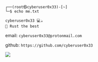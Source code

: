 ```
┌──(root㉿cyberuser0x33)-[~]
└─$ echo me.txt

cyberuser0x33 💻☕
🦀 Rust the best
```
email: ```cyberuser0x33@protonmail.com```

github: ```https://github.com/cyberuser0x33```

 ![](https://cyberuser0x33.github.io/photo.jpg)


<!---
cyberuser0x33/cyberuser0x33 is a ✨ special ✨ repository because its `README.md` (this file) appears on your GitHub profile.
You can click the Preview link to take a look at your changes.
--->
